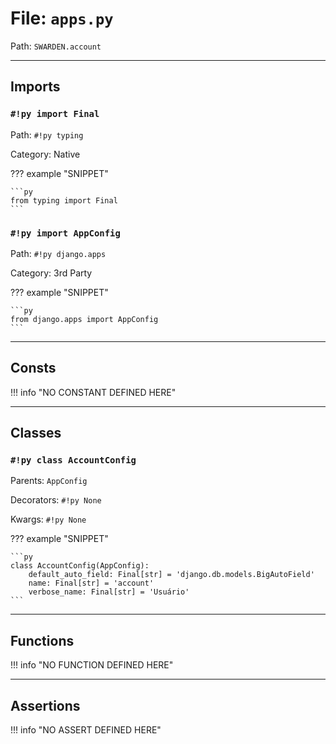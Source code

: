 
# File: `apps.py`
Path: `SWARDEN.account`



---

## Imports

### `#!py import Final`

Path: `#!py typing`

Category: Native

??? example "SNIPPET"

    ```py
    from typing import Final
    ```

### `#!py import AppConfig`

Path: `#!py django.apps`

Category: 3rd Party

??? example "SNIPPET"

    ```py
    from django.apps import AppConfig
    ```



---

## Consts

!!! info "NO CONSTANT DEFINED HERE"

---

## Classes

### `#!py class AccountConfig`

Parents: `AppConfig`

Decorators: `#!py None`

Kwargs: `#!py None`

??? example "SNIPPET"

    ```py
    class AccountConfig(AppConfig):
        default_auto_field: Final[str] = 'django.db.models.BigAutoField'
        name: Final[str] = 'account'
        verbose_name: Final[str] = 'Usuário'
    ```



---

## Functions

!!! info "NO FUNCTION DEFINED HERE"

---

## Assertions

!!! info "NO ASSERT DEFINED HERE"
